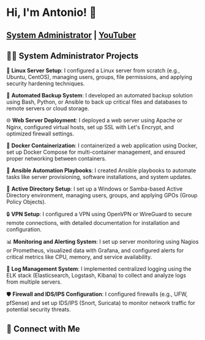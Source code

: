 <h1>Hi, I'm Antonio! 👋</h1>
<h2><a href="https://www.linkedin.com/in/ant%C3%B3nio-hermelinda-677464109/">System Administrator</a> | <a href="https://www.youtube.com/@antoniohermelindajr4451">YouTuber</a></h2>

<h2>👨‍💻 System Administrator Projects</h2>

<p>🔧 <strong>Linux Server Setup</strong>: I configured a Linux server from scratch (e.g., Ubuntu, CentOS), managing users, groups, file permissions, and applying security hardening techniques.</p>

<p>💾 <strong>Automated Backup System</strong>: I developed an automated backup solution using Bash, Python, or Ansible to back up critical files and databases to remote servers or cloud storage.</p>

<p>🌐 <strong>Web Server Deployment</strong>: I deployed a web server using Apache or Nginx, configured virtual hosts, set up SSL with Let's Encrypt, and optimized firewall settings.</p>

<p>🐳 <strong>Docker Containerization</strong>: I containerized a web application using Docker, set up Docker Compose for multi-container management, and ensured proper networking between containers.</p>

<p>📜 <strong>Ansible Automation Playbooks</strong>: I created Ansible playbooks to automate tasks like server provisioning, software installations, and system updates.</p>

<p>👥 <strong>Active Directory Setup</strong>: I set up a Windows or Samba-based Active Directory environment, managing users, groups, and applying GPOs (Group Policy Objects).</p>

<p>🔒 <strong>VPN Setup</strong>: I configured a VPN using OpenVPN or WireGuard to secure remote connections, with detailed documentation for installation and configuration.</p>

<p>📊 <strong>Monitoring and Alerting System</strong>: I set up server monitoring using Nagios or Prometheus, visualized data with Grafana, and configured alerts for critical metrics like CPU, memory, and service availability.</p>

<p>📝 <strong>Log Management System</strong>: I implemented centralized logging using the ELK stack (Elasticsearch, Logstash, Kibana) to collect and analyze logs from multiple servers.</p>

<p>🛡️ <strong>Firewall and IDS/IPS Configuration</strong>: I configured firewalls (e.g., UFW, pfSense) and set up IDS/IPS (Snort, Suricata) to monitor network traffic for potential security threats.</p>


<h2>🤳 Connect with Me</h2>
<p>
    <a href="https://www.youtube.com/@antoniohermelindajr4451">
        <img align="left" alt="Antonio | YouTube" width="22px" src="https://cdn.jsdelivr.net/npm/simple-icons@v3/icons
